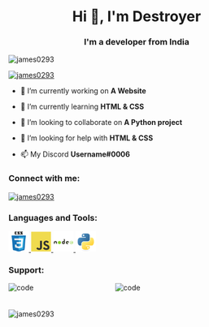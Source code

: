 <h1 align="center">Hi 👋, I'm Destroyer</h1>
<h3 align="center">I'm a developer from India</h3>

<p align="left"> <img src="https://komarev.com/ghpvc/?username=james0293&label=Profile%20views&color=0e75b6&style=flat" alt="james0293" /> </p>

<p align="left"> <a href="https://github.com/ryo-ma/github-profile-trophy"><img src="https://github-profile-trophy.vercel.app/?username=james0293" alt="james0293" /></a> </p>

- 🔭 I’m currently working on **A Website**

- 🌱 I’m currently learning **HTML & CSS**

- 👯 I’m looking to collaborate on **A Python project**

- 🤝 I’m looking for help with **HTML & CSS**

- 📫 My Discord **Username#0006**

<h3 align="left">Connect with me:</h3>
<p align="left">
<a href="https://dev.to/james0293" target="blank"><img align="center" src="https://raw.githubusercontent.com/rahuldkjain/github-profile-readme-generator/master/src/images/icons/Social/devto.svg" alt="james0293" height="30" width="40" /></a>
</p>

<h3 align="left">Languages and Tools:</h3>
<p align="left"> <a href="https://www.w3schools.com/css/" target="_blank" rel="noreferrer"> <img src="https://raw.githubusercontent.com/devicons/devicon/master/icons/css3/css3-original-wordmark.svg" alt="css3" width="40" height="40"/> </a> <a href="https://developer.mozilla.org/en-US/docs/Web/JavaScript" target="_blank" rel="noreferrer"> <img src="https://raw.githubusercontent.com/devicons/devicon/master/icons/javascript/javascript-original.svg" alt="javascript" width="40" height="40"/> </a> <a href="https://nodejs.org" target="_blank" rel="noreferrer"> <img src="https://raw.githubusercontent.com/devicons/devicon/master/icons/nodejs/nodejs-original-wordmark.svg" alt="nodejs" width="40" height="40"/> </a> <a href="https://www.python.org" target="_blank" rel="noreferrer"> <img src="https://raw.githubusercontent.com/devicons/devicon/master/icons/python/python-original.svg" alt="python" width="40" height="40"/> </a> </p>

<h3 align="left">Support:</h3>
<p><a href="https://www.buymeacoffee.com/code"> <img align="left" src="https://cdn.buymeacoffee.com/buttons/v2/default-yellow.png" height="50" width="210" alt="code" /></a><a href="https://ko-fi.com/code"> <img align="left" src="https://cdn.ko-fi.com/cdn/kofi3.png?v=3" height="50" width="210" alt="code" /></a></p><br><br>

<p><img align="center" src="https://github-readme-stats.vercel.app/api/top-langs?username=james0293&show_icons=true&locale=en&layout=compact" alt="james0293" /></p>
